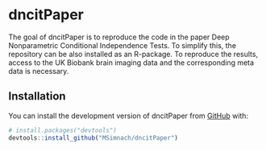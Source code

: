 
<!-- README.md is generated from README.Rmd. Please edit that file -->

# dncitPaper

<!-- badges: start -->
<!-- badges: end -->

The goal of dncitPaper is to reproduce the code in the paper Deep
Nonparametric Conditional Independence Tests. To simplify this, the
repository can be also installed as an R-package. To reproduce the
results, access to the UK Biobank brain imaging data and the
corresponding meta data is necessary.

## Installation

You can install the development version of dncitPaper from
[GitHub](https://github.com/) with:

``` r
# install.packages("devtools")
devtools::install_github("MSimnach/dncitPaper")
```
